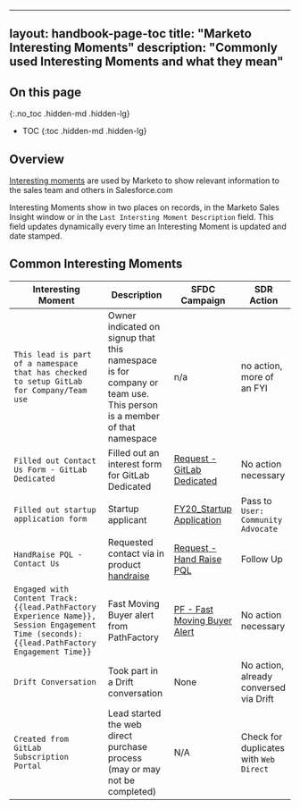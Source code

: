
---
layout: handbook-page-toc
title: "Marketo Interesting Moments"
description: "Commonly used Interesting Moments and what they mean"
---

## On this page
{:.no_toc .hidden-md .hidden-lg}

- TOC
{:toc .hidden-md .hidden-lg}

## Overview
[Interesting moments](https://experienceleague.adobe.com/docs/marketo/using/product-docs/marketo-sales-insight/msi-for-salesforce/features/tabs-in-the-msi-panel/interesting-moments/using-interesting-moments.html?lang=en) are used by Marketo to show relevant information to the sales team and others in Salesforce.com

Interesting Moments show in two places on records, in the Marketo Sales Insight window or in the `Last Intersting Moment Description` field. This field updates dynamically every time an Interesting Moment is updated and date stamped.


## Common Interesting Moments
|Interesting Moment|Description|SFDC Campaign|SDR Action|
|-----------|--------------|------------|----------|
|`This lead is part of a namespace that has checked to setup GitLab for Company/Team use`|Owner indicated on signup that this namespace is for company or team use. This person is a member of that namespace|n/a|no action, more of an FYI|
|`Filled out Contact Us Form - GitLab Dedicated`|Filled out an interest form for GitLab Dedicated|[Request - GitLab Dedicated](https://gitlab.my.salesforce.com/7018X000001lp32?srPos=0&srKp=701)|No action necessary|
|`Filled out startup application form`|Startup applicant|[FY20_Startup Application](https://gitlab.my.salesforce.com/7014M000001lkwy?srPos=0&srKp=701)|Pass to `User: Community Advocate`|
|`HandRaise PQL - Contact Us`|Requested contact via in product [handraise](/handbook/product/product-principles/)|[Request - Hand Raise PQL](https://gitlab.my.salesforce.com/7014M000001viyX?srPos=0&srKp=701)|Follow Up|
|`Engaged with Content Track: {{lead.PathFactory Experience Name}}, Session Engagement Time (seconds): {{lead.PathFactory Engagement Time}}`| Fast Moving Buyer alert from PathFactory |[PF - Fast Moving Buyer Alert](https://gitlab.my.salesforce.com/7014M000001derO?srPos=0&srKp=701)| No action necessary|
|`Drift Conversation`|Took part in a Drift conversation|None|No action, already conversed via Drift|
|`Created from GitLab Subscription Portal`|Lead started the web direct purchase process (may or may not be completed)|N/A|Check for duplicates with `Web Direct`|
